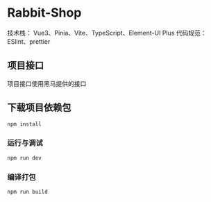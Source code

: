 # Rabbit-Shop
技术栈： Vue3、Pinia、Vite、TypeScript、Element-UI Plus
代码规范：ESlint、prettier
## 项目接口
项目接口使用黑马提供的接口


## 下载项目依赖包

```sh
npm install
```

### 运行与调试

```sh
npm run dev
```

### 编译打包

```sh
npm run build
```
